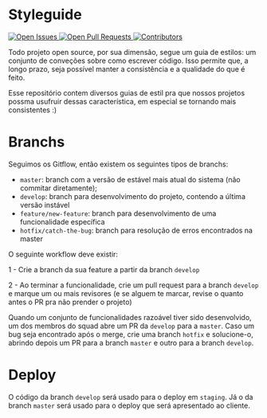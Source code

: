 # Styleguide
<p align="left">
  <a href="https://github.com/jrmmendes/styleguide-squad-arthur/issues">
    <img src="https://img.shields.io/github/issues/jrmmendes/styleguide-squad-arthur.svg?&colorB=D35F5F&style=flat-square" alt="Open Issues">
  </a>
  <a href="https://github.com/jrmmendes/styleguide-squad-arthur/pulls">
    <img src="https://img.shields.io/github/issues-pr/jrmmendes/styleguide-squad-arthur.svg?style=flat-square" alt="Open Pull Requests">
  </a>
  <a href="https://github.com/jrmmendes/styleguide-squad-arthur/graphs/contributors">
    <img src="https://img.shields.io/github/contributors/jrmmendes/styleguide-squad-arthur.svg?style=flat-square" alt="Contributors">
  </a>
</p>

Todo projeto open source, por sua dimensão, segue um guia de estilos: um conjunto de conveções sobre como escrever código. Isso permite que, a longo prazo, seja possível manter a consistência e a qualidade do que é feito.

Esse repositório contem diversos guias de estil pra que nossos projetos possma usufruir dessas característica, em especial se tornando mais consistentes :)

# Branchs
Seguimos os Gitflow, então existem os seguintes tipos de branchs:
- `master`: branch com a versão de estável mais atual do sistema (não commitar diretamente);
- `develop`: branch para desenvolvimento do projeto, contendo a última versão instável
- `feature/new-feature`: branch para desenvolvimento de uma funcionalidade específica
- `hotfix/catch-the-bug`: branch para resolução de erros encontrados na master

O seguinte workflow deve existir:

1 - Crie a branch da sua feature a partir da branch `develop`

2 - Ao terminar a funcionalidade, crie um pull request para a branch `develop` e marque um ou mais revisores (e se alguem te marcar, revise o quanto antes o PR pra não prender o projeto)

Quando um conjunto de funcionalidades razoável tiver sido desenvolvido, um dos membros do squad abre um PR da `develop` para a `master`. Caso um bug seja encontrado após o merge, crie uma branch `hotfix` e solucione-o, abrindo depois um PR para a branch `master` e outro para a branch `develop`.

# Deploy
O código da branch `develop` será usado para o deploy em `staging`. Já o da branch `master` será usado para o deploy que será apresentado ao cliente.
